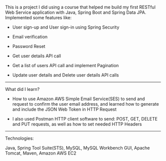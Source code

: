 This is a project I did using a course that helped me build my first RESTful Web Service application with Java, Spring Boot and Spring Data JPA. Implemented some features like:

- User sign-up and User sign-in using Spring Security

- Email verification

- Password Reset

- Get user details API call

- Get a list of users API call and implement Pagination

- Update user details and Delete user details API calls

____________________________________________________________________________________________________
What did I learn?

- How to use Amazon AWS Simple Email Service(SES) to send and request to confirm the user email address, and learned how to generate and include the JSON Web Token in HTTP Request 

- I also used Postman HTTP client software to send: POST, GET, DELETE and PUT requests, as well as how to set needed HTTP Headers

____________________________________________________________________________________________________
Technologies:

Java, Spring Tool Suite(STS), MySQL, MySQL Workbench GUI, Apache Tomcat, Maven, Amazon AWS EC2

